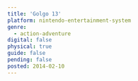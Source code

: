 ```yaml
---
title: 'Golgo 13'
platform: nintendo-entertainment-system
genre:
  - action-adventure
digital: false
physical: true
guide: false
pending: false
posted: 2014-02-10
---
```


